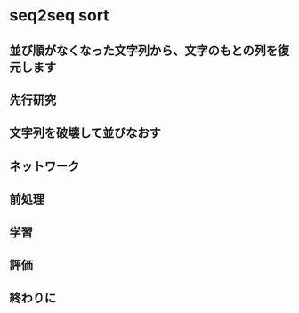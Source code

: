 # seq2seq sort

## 並び順がなくなった文字列から、文字のもとの列を復元します

## 先行研究

## 文字列を破壊して並びなおす

## ネットワーク

## 前処理

## 学習

## 評価

## 終わりに
